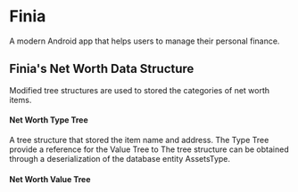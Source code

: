 # Finia

A modern Android app that helps users to manage their personal finance.

## Finia's Net Worth Data Structure

Modified tree structures are used to stored the categories of net worth items.

#### Net Worth Type Tree

A tree structure that stored the item name and address.
The Type Tree provide a reference for the Value Tree to 
The tree structure can be obtained through a deserialization of the database entity AssetsType.

#### Net Worth Value Tree
